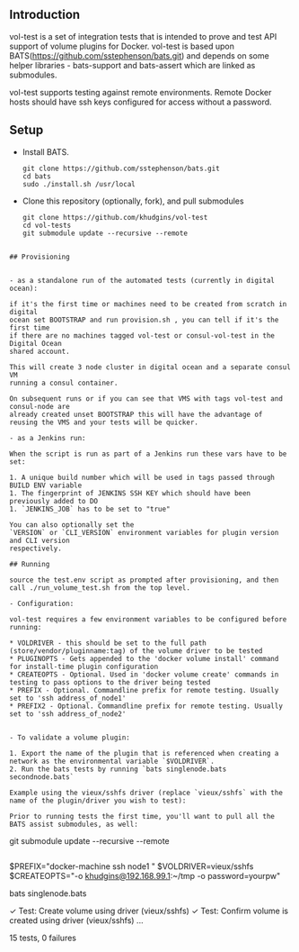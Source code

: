 ## Introduction

vol-test is a set of integration tests that is intended to prove and test API support of volume plugins for Docker. vol-test is based upon BATS(https://github.com/sstephenson/bats.git) and depends on some helper libraries - bats-support and bats-assert which are linked as submodules.

vol-test supports testing against remote environments. Remote Docker hosts should have ssh keys configured for access without a password.

## Setup

- Install BATS.

    ```
    git clone https://github.com/sstephenson/bats.git
    cd bats
    sudo ./install.sh /usr/local
    ```

- Clone this repository (optionally, fork), and pull submodules

    ```
    git clone https://github.com/khudgins/vol-test
    cd vol-tests
    git submodule update --recursive --remote
```

## Provisioning


- as a standalone run of the automated tests (currently in digital ocean):

if it's the first time or machines need to be created from scratch in digital 
ocean set BOOTSTRAP and run provision.sh , you can tell if it's the first time
if there are no machines tagged vol-test or consul-vol-test in the Digital Ocean
shared account.

This will create 3 node cluster in digital ocean and a separate consul VM 
running a consul container.

On subsequent runs or if you can see that VMS with tags vol-test and consul-node are 
already created unset BOOTSTRAP this will have the advantage of reusing the VMS and your tests will be quicker.

- as a Jenkins run:

When the script is run as part of a Jenkins run these vars have to be set:

1. A unique build number which will be used in tags passed through BUILD ENV variable
1. The fingerprint of JENKINS SSH KEY which should have been previously added to DO
1. `JENKINS_JOB` has to be set to "true"

You can also optionally set the 
`VERSION` or `CLI_VERSION` environment variables for plugin version and CLI version
respectively.

## Running

source the test.env script as prompted after provisioning, and then 
call ./run_volume_test.sh from the top level.

- Configuration:

vol-test requires a few environment variables to be configured before running:

* VOLDRIVER - this should be set to the full path (store/vendor/pluginname:tag) of the volume driver to be tested
* PLUGINOPTS - Gets appended to the 'docker volume install' command for install-time plugin configuration
* CREATEOPTS - Optional. Used in 'docker volume create' commands in testing to pass options to the driver being tested
* PREFIX - Optional. Commandline prefix for remote testing. Usually set to 'ssh address_of_node1'
* PREFIX2 - Optional. Commandline prefix for remote testing. Usually set to 'ssh address_of_node2'


- To validate a volume plugin:

1. Export the name of the plugin that is referenced when creating a network as the environmental variable `$VOLDRIVER`.
2. Run the bats tests by running `bats singlenode.bats secondnode.bats`

Example using the vieux/sshfs driver (replace `vieux/sshfs` with the name of the plugin/driver you wish to test):

Prior to running tests the first time, you'll want to pull all the BATS assist submodules, as well:
```
git submodule update --recursive --remote
```

```
$PREFIX="docker-machine ssh node1 "
$VOLDRIVER=vieux/sshfs
$CREATEOPTS="-o khudgins@192.168.99.1:~/tmp -o password=yourpw"

bats singlenode.bats

✓ Test: Create volume using driver (vieux/sshfs)
✓ Test: Confirm volume is created using driver (vieux/sshfs)
...

15 tests, 0 failures
```

